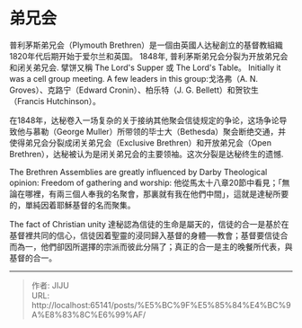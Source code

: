 # 弟兄会

普利茅斯弟兄会（Plymouth Brethren）是一個由英國人达秘創立的基督教組織
1820年代后期开始于爱尔兰和英国。
1848年, 普利茅斯弟兄会分裂为开放弟兄会和闭关弟兄会.
擘饼又稱 The Lord&#39;s Supper 或 The Lord&#39;s Table。
Initially it was a cell group meeting. A few leaders in this group:戈洛弗（A. N. Groves）、克路宁（Edward Cronin）、柏乐特（J. G. Bellett）和贺钦生（Francis Hutchinson）。

在1848年，达秘卷入一场复杂的关于接纳其他聚会信徒规定的争论，这场争论导致他与慕勒（George Muller）所带领的毕士大（Bethesda）聚会断绝交通，并使得弟兄会分裂成闭关弟兄会（Exclusive Brethren）和开放弟兄会（Open Brethren），达秘被认为是闭关弟兄会的主要领袖。这次分裂是达秘终生的遗憾.

The Brethren Assemblies are greatly influenced by Darby Theological opinion:
Freedom of gathering and worship:
他從馬太十八章20節中看見；「無論在哪裡，有兩三個人奉我的名聚會，那裏就有我在他們中間」，這就是達秘所要的，單純因着耶穌基督的名而聚集。

The fact of Christian unity
達秘認為信徒的生命是屬天的，信徒的合一是基於在基督裡共同的信心，信徒因着聖靈的浸同歸入基督的身體──教會；基督要信徒合而為一，他們卻因所選擇的宗派而彼此分隔了；真正的合一是主的晚餐所代表，與基督的合一。

---

> 作者: JIJU  
> URL: http://localhost:65141/posts/%E5%BC%9F%E5%85%84%E4%BC%9A%E8%83%8C%E6%99%AF/  

